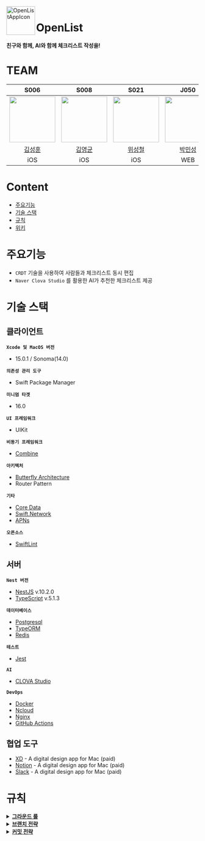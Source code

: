 <img height="75" align="left" alt="OpenListAppIcon" src="https://hackmd.io/_uploads/rkuPMDeNa.png"/> 

# OpenList 
**친구와 함께, AI와 함께 체크리스트 작성을!**

# TEAM
|S006|S008|S021|J050|J080|
|:---:|:---:|:---:|:---:|:---:|
|<img src="https://github.com/SeongHunTed.png" width="120">|<img src="https://github.com/klmyoungyun.png" width="120"/>|<img src="https://github.com/wi-seong-cheol.png" width="120"/>|<img src="https://github.com/pminsung12.png" width="120"/>|<img src="https://github.com/YangDongsuk.png" width="120"/>|
|[김성훈](https://github.com/SeongHunTed)|[김영균](https://github.com/klmyoungyun)|[위성철](https://github.com/wi-seong-cheol)|[박민성](https://github.com/pminsung12)|[양동석](https://github.com/YangDongsuk)|
|iOS|iOS|iOS|WEB|WEB|

# Content
- [주요기능](#주요기능)
- [기술 스택](#기술-스택)
- [규칙](#규칙)
- [위키](https://github.com/boostcampwm2023/iOS10-OpenList/wiki)

# 주요기능
- `CRDT` 기술을 사용하여 사람들과 체크리스트 동시 편집
- `Naver Clova Studio` 를 활용한 AI가 추천한 체크리스트 제공

# 기술 스택
## 클라이언트
**`Xcode 및 MacOS 버전`**
- 15.0.1 / Sonoma(14.0)

**`의존성 관리 도구`**
- Swift Package Manager

**`미니멈 타겟`**
- 16.0

**`UI 프레임워크`**
- UIKit

**`비동기 프레임워크`**
- [Combine](https://developer.apple.com/documentation/combine)

**`아키텍처`**
- [Butterfly Architecture](https://medium.com/@jungkim/%EB%B2%84%ED%84%B0%ED%94%8C%EB%9D%BC%EC%9D%B4-%EC%95%84%ED%82%A4%ED%85%8D%EC%B2%98%EB%A5%BC-%EC%86%8C%EA%B0%9C%ED%95%A9%EB%8B%88%EB%8B%A4-9d4abd71c3c1)
- Router Pattern

**`기타`**
- [Core Data](https://developer.apple.com/documentation/coredata/)
- [Swift.Network](https://developer.apple.com/documentation/network)
- [APNs](https://developer.apple.com/documentation/usernotifications/setting_up_a_remote_notification_server/sending_notification_requests_to_apns)

**`오픈소스`**
- [SwiftLint](https://github.com/realm/SwiftLint)

## 서버
**`Nest 버전`**
- [NestJS](https://nestjs.com/) v.10.2.0
- [TypeScript](https://www.typescriptlang.org/) v.5.1.3

**`데이터베이스`**
- [Postgresql](https://www.postgresql.org/)
- [TypeORM](https://typeorm.io/)
- [Redis](https://redis.io/)

**`테스트`**
- [Jest](https://jestjs.io/)

**`AI`**
- [CLOVA Studio](https://www.ncloud.com/product/aiService/clovaStudio)

**`DevOps`**
- [Docker](https://www.docker.com/)
- [Ncloud](https://www.docker.com/)
- [Nginx](https://www.nginx.com/)
- [GitHub Actions](https://docs.github.com/ko/actions)

## 협업 도구
- [XD](https://helpx.adobe.com/xd/user-guide.html) - A digital design app for Mac (paid)
- [Notion](https://helpx.adobe.com/xd/user-guide.html) - A digital design app for Mac (paid)
- [Slack](https://helpx.adobe.com/xd/user-guide.html) - A digital design app for Mac (paid)

# 규칙
<details>
<summary>
<b>
<a href="https://github.com/boostcampwm2023/iOS10-OpenList/wiki/그라운드-룰">그라운드 룰</a>
</b>
</summary>
<div markdown="1">
    
## 🐥 오리 규칙
**✅ 오리들 수면 시간을 보장합니다.**
  - 수면 코어 시간: `04:00 ~ 07:00`
  - 최소 6시간을 지킵니다.
```
잠깐! 오리들 수면 시간
  - 성훈님: `04:00 ~ 09:00`
  - 성철님: `01:00 ~ 09:00`
  - 영균님: `12:00 ~ 07:30`
  - 동석님: `07:00 ~ 09:00`, `12:00 ~ 16:00(마스터클래스 없는 날)`
  - 민성님: `03:00 ~ 09:50`
```

**✅ 코어타임을 준수합니다.**
  - 참석하기 어려운 상황이 있다면 팀원에게 미리 알려줍니다.
  - 평일에 열심히하고 주말엔 쉽니다.

**✅ 회의**
 - 50분 회의 10분 휴식을 준수합니다.
 - 끝내는 시간을 정하고 회의를 시작합니다.

**✅ 스크럼 마스터는 서로 돌아가면서합니다.**

</div>
</details>

<details>
<summary>
<b>
<a href="https://github.com/boostcampwm2023/iOS10-OpenList/wiki/브랜치-전략">브랜치 전략</a>
</b>
</summary>
<div markdown="2">

## 🐥 오리의 브랜치 전략
**main branch**
- `main`

**develop branch**
- `ios/develop`
- `backend/develop`

**feature branch**
- `ios/feature/#{issue_number}`
- `backend/feature/#{issue_number}`

**release branch**
> 릴리즈 넘버 규칙 : `major.minor.patch`
- `ios/release/#{release_number}`
- `backend/release/#{release_number}`

</div>
</details>


<details>
<summary>
<b>
<a href="https://github.com/boostcampwm2023/iOS10-OpenList/wiki/커밋-전략">커밋 전략</a>
</b>
</summary>
<div markdown="3">

## 🐥 커밋 전략
```
# <타입>: <제목>
#
# 본문은 위에 작성
# --- COMMIT END ---
#
# <타입> 리스트
#   feat    : 기능 (새로운 기능)
#   fix     : 버그 (버그 수정)
#   refactor: 리팩토링
#   style   : 코드 포맷팅, 세미콜론 누락, 코드 변경이 없는 경우
#   docs    : 문서 (문서 추가, 수정, 삭제)
#   test    : 테스트 (테스트 코드 추가, 수정, 삭제: 비즈니스 로직에 변경 없음)
#   chore   : 빌드 업무 수정, 패키지 매니저 수정
#
# ------------------
#
#   타입은 영어로 작성하고 제목과 본문은 한글로 작성한다.
#   제목 끝에 마침표(.) 금지
#   제목과 본문을 한 줄 띄워 분리하기
#   본문은 "어떻게" 보다 "무엇을", "왜"를 설명한다.
#   본문에 여러줄의 메시지를 작성할 땐 "-"로 구분
#
# ------------------
#
# 예시
#   feat: 회원 가입 기능 구현
#   fix: jwt 버그 수정
#   docs: 스프린트 계획 추가
#   style: 코드 인덴트 수정
#   style: 코드 띄어쓰기 수정
#   style: 변수명 변경
#   style: 주석 제거
#   refactor: 회원 가입 로직 리팩토링
#   test: 뷰 모델 테스트 코드 추가
#   chore: 빌드 패키지 수정
```

</div>
</details>

